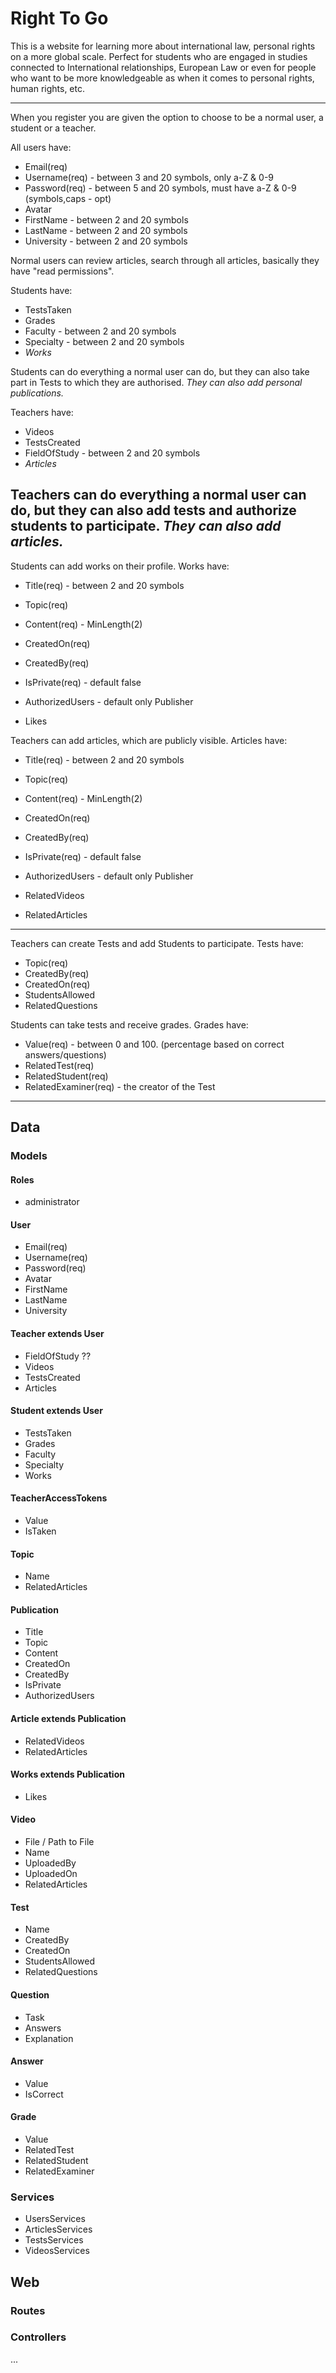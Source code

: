 # Right To Go

This is a website for learning more about international law, personal rights on a more global scale. Perfect for students who are engaged in studies connected to International relationships, European Law or even for people who want to be more knowledgeable as when it comes to personal rights, human rights, etc.

------
When you register you are given the option to choose to be a normal user, a student or a teacher. 

All users have:
 * Email(req)
 * Username(req) - between 3 and 20 symbols, only a-Z & 0-9
 * Password(req) - between 5 and 20 symbols, must have a-Z & 0-9 (symbols,caps - opt)
 * Avatar
 * FirstName - between 2 and 20 symbols
 * LastName - between 2 and 20 symbols
 * University - between 2 and 20 symbols

Normal users can review articles, search through all articles, basically they have "read permissions". 

Students have:
 * TestsTaken
 * Grades
 * Faculty - between 2 and 20 symbols
 * Specialty - between 2 and 20 symbols
 * *Works*

Students can do everything a normal user can do, but they can also take part in Tests to which they are authorised. *They can also add personal publications.*

Teachers have:
 * Videos
 * TestsCreated
 * FieldOfStudy - between 2 and 20 symbols
 * *Articles*

Teachers can do everything a normal user can do, but they can also add tests and authorize students to participate. *They can also add articles.*
------

Students can add works on their profile. Works have:

 * Title(req) - between 2 and 20 symbols
 * Topic(req)
 * Content(req) - MinLength(2)
 * CreatedOn(req)
 * CreatedBy(req)
 * IsPrivate(req) - default false
 * AuthorizedUsers - default only Publisher

 * Likes

Teachers can add articles, which are publicly visible. Articles have:

 * Title(req) - between 2 and 20 symbols
 * Topic(req)
 * Content(req) - MinLength(2)
 * CreatedOn(req)
 * CreatedBy(req)
 * IsPrivate(req) - default false
 * AuthorizedUsers - default only Publisher

 * RelatedVideos
 * RelatedArticles
------
Teachers can create Tests and add Students to participate. Tests have:

 * Topic(req)
 * CreatedBy(req)
 * CreatedOn(req)
 * StudentsAllowed
 * RelatedQuestions

Students can take tests and receive grades. Grades have:

 * Value(req) - between 0 and 100. (percentage based on correct answers/questions)
 * RelatedTest(req)
 * RelatedStudent(req)
 * RelatedExaminer(req) - the creator of the Test
------


## Data

### Models

#### Roles

* administrator

#### User

* Email(req)
* Username(req)
* Password(req)
* Avatar
* FirstName
* LastName
* University


#### Teacher extends User
  * FieldOfStudy ??
  * Videos
  * TestsCreated
  * Articles

#### Student extends User
  * TestsTaken
  * Grades
  * Faculty
  * Specialty
  * Works

#### TeacherAccessTokens
 * Value
 * IsTaken

#### Topic

* Name
* RelatedArticles

#### Publication
 * Title
 * Topic
 * Content
 * CreatedOn
 * CreatedBy
 * IsPrivate
 * AuthorizedUsers

#### Article extends Publication

* RelatedVideos
* RelatedArticles

#### Works extends Publication
 * Likes

#### Video

* File / Path to File
* Name
* UploadedBy
* UploadedOn
* RelatedArticles

#### Test

* Name
* CreatedBy
* CreatedOn
* StudentsAllowed
* RelatedQuestions

#### Question
* Task
* Answers
* Explanation

#### Answer
 * Value
 * IsCorrect

#### Grade

 * Value
 * RelatedTest
 * RelatedStudent
 * RelatedExaminer

### Services

* UsersServices
* ArticlesServices
* TestsServices
* VideosServices

## Web

### Routes

### Controllers

...

